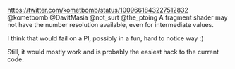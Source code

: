 https://twitter.com/kometbomb/status/1009661843227512832 @kometbomb @DavitMasia @not_surt @the_ptoing A fragment shader may not have the number resolution available, even for intermediate values.

I think that would fail on a PI, possibly in a fun, hard to notice way :)

Still, it would mostly work and is probably the easiest hack to the current code.